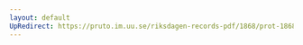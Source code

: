 ```yaml
---
layout: default
UpRedirect: https://pruto.im.uu.se/riksdagen-records-pdf/1868/prot-1868--fk--306/prot-1868--fk--306_005.pdf
---
```

